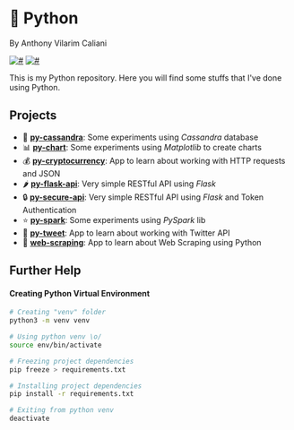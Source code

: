 # 🐍 Python
By Anthony Vilarim Caliani

[![#](https://img.shields.io/badge/licence-MIT-blue.svg)](#) [![#](https://img.shields.io/badge/python-3-yellow.svg)](#)

This is my Python repository. Here you will find some stuffs that I've done using Python.

## Projects

- 👀 **[py-cassandra](py-cassandra/README.md)**: Some experiments using _Cassandra_ database
- 📊 **[py-chart](py-chart/README.md)**: Some experiments using _Matplotlib_ to create charts
- 💰 **[py-cryptocurrency](py-cryptocurrency/README.md)**: App to learn about working with HTTP requests and JSON
- 🌶 **[py-flask-api](py-flask-api/README.md)**: Very simple RESTful API using _Flask_
- 🔒 **[py-secure-api](py-secure-api/README.md)**: Very simple RESTful API using _Flask_ and Token Authentication
- ⭐️ **[py-spark](py-spark/README.md)**: Some experiments using _PySpark_ lib
- 🐣 **[py-tweet](py-tweet/README.md)**: App to learn about working with Twitter API
- 🧹 **[web-scraping](web-scraping/README.md)**: App to learn about Web Scraping using Python

## Further Help

#### Creating Python Virtual Environment
```sh
# Creating "venv" folder
python3 -m venv venv

# Using python venv \o/
source env/bin/activate

# Freezing project dependencies
pip freeze > requirements.txt

# Installing project dependencies
pip install -r requirements.txt

# Exiting from python venv
deactivate
```
